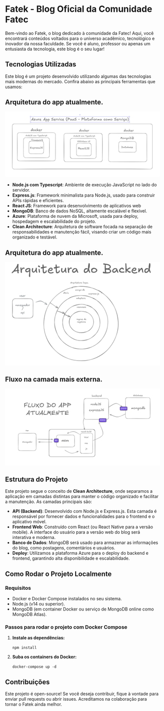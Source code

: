 # Fatek - Blog Oficial da Comunidade Fatec

Bem-vindo ao Fatek, o blog dedicado à comunidade da Fatec! Aqui, você encontrará conteúdos voltados para o universo acadêmico, tecnológico e inovador da nossa faculdade. Se você é aluno, professor ou apenas um entusiasta da tecnologia, este blog é o seu lugar!

## Tecnologias Utilizadas

Este blog é um projeto desenvolvido utilizando algumas das tecnologias mais modernas do mercado. Confira abaixo as principais ferramentas que usamos:

## Arquitetura do app atualmente.
   ![Imagem da tecnologia do app atualmente](img/tecnologias.PNG)

- **Node.js com Typescript**: Ambiente de execução JavaScript no lado do servidor.
- **Express.js**: Framework minimalista para Node.js, usado para construir APIs rápidas e eficientes.
- **React JS**: Framework para desenvolvimento de aplicativos web
- **MongoDB**: Banco de dados NoSQL, altamente escalável e flexível.
- **Azure**: Plataforma de nuvem da Microsoft, usada para deploy, hospedagem e escalabilidade do projeto.
- **Clean Architecture**: Arquitetura de software focada na separação de responsabilidades e manutenção fácil, visando criar um código mais organizado e testável.
## Arquitetura do app atualmente.
   ![Imagem da Arquitetura do app atualmente](img/arquitetura_backend.PNG)

## Fluxo na camada mais externa.
   ![Imagem do fluxo do aplicativo atualmente](img/fluxo_app.png)


## Estrutura do Projeto

Este projeto segue o conceito de **Clean Architecture**, onde separamos a aplicação em camadas distintas para manter o código organizado e facilitar a manutenção. As camadas principais são:

- **API (Backend)**: Desenvolvido com Node.js e Express.js. Esta camada é responsável por fornecer dados e funcionalidades para o frontend e o aplicativo móvel.
- **Frontend Web**: Construído com React (ou React Native para a versão mobile). A interface do usuário para a versão web do blog será interativa e moderna.
- **Banco de Dados**: MongoDB será usado para armazenar as informações do blog, como postagens, comentários e usuários.
- **Deploy**: Utilizamos a plataforma Azure para o deploy do backend e frontend, garantindo alta disponibilidade e escalabilidade.

## Como Rodar o Projeto Localmente

### Requisitos

- Docker e Docker Compose instalados no seu sistema.
- Node.js (v14 ou superior).
- MongoDB (em container Docker ou serviço de MongoDB online como MongoDB Atlas).

### Passos para rodar o projeto com Docker Compose

1. **Instale as dependências:**

   `npm install`

2. **Suba os containers do Docker:**

   `docker-compose up -d`

## Contribuições

Este projeto é open-source! Se você deseja contribuir, fique à vontade para enviar pull requests ou abrir issues. Acreditamos na colaboração para tornar o Fatek ainda melhor.
